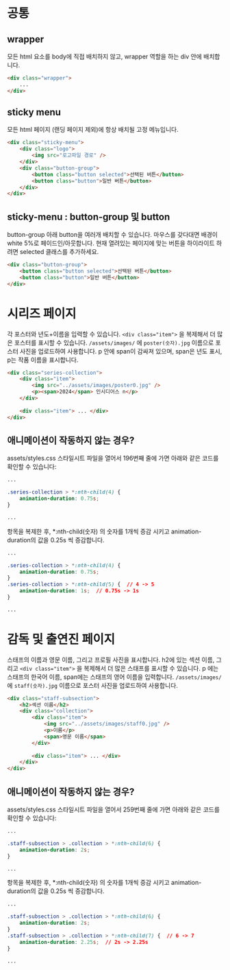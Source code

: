 # 공통

## wrapper
모든 html 요소를 body에 직접 배치하지 않고, wrapper 역할을 하는 div 안에 배치합니다.
```html
<div class="wrapper">
	...
</div>
```

## sticky menu
모든 html 페이지 (랜딩 페이지 제외)에 항상 배치될 고정 메뉴입니다.
```html
<div class="sticky-menu">
	<div class="logo">
		<img src="로고파일 경로" />
	</div>
	<div class="button-group">
		<button class="button selected">선택된 버튼</button>
		<button class="button">일반 버튼</button>
	</div>
</div>
```

## sticky-menu : button-group 및 button
button-group 아래 button을 여러개 배치할 수 있습니다.
마우스를 갖다대면 배경이 white 5%로 페이드인/아웃합니다.
현재 열려있는 페이지에 맞는 버튼을 하이라이트 하려면 selected 클래스를 추가하세요.
```html
<div class="button-group">
	<button class="button selected">선택된 버튼</button>
	<button class="button">일반 버튼</button>
</div>
```


# 시리즈 페이지

각 포스터와 년도+이름을 입력할 수 있습니다.
`<div class="item">` 을 복제해서 더 많은 포스터를 표시할 수 있습니다.
`/assets/images/` 에 `poster(숫자).jpg` 이름으로 포스터 사진을 업로드하여 사용합니다.
p 안에 span이 감싸져 있으며, span은 년도 표시, p는 작품 이름을 표시합니다.
```html
<div class="series-collection">
	<div class="item">
		<img src="../assets/images/poster0.jpg" />
		<p><span>2024</span> 인시디어스 n</p>
	</div>
	
	<div class="item"> ... </div>
</div>
```

## 애니메이션이 작동하지 않는 경우?

assets/styles.css 스타일시트 파일을 열어서 196번째 줄에 가면 아래와 같은 코드를 확인할 수 있습니다:
```css
...

.series-collection > *:nth-child(4) {
	animation-duration: 0.75s;
}

...
```
항목을 복제한 후, *:nth-child(숫자) 의 숫자를 1개씩 증감 시키고 animation-duration의 값을 0.25s 씩 증감합니다.
```css
...

.series-collection > *:nth-child(4) {
	animation-duration: 0.75s;
}
.series-collection > *:nth-child(5) {  // 4 -> 5
	animation-duration: 1s;  // 0.75s -> 1s
}

...
```



# 감독 및 출연진 페이지

스태프의 이름과 영문 이름, 그리고 프로필 사진을 표시합니다.
h2에 있는 섹션 이름, 그리고 `<div class="item">` 을 복제해서 더 많은 스태프를 표시할 수 있습니다.
p 에는 스태프의 한국어 이름, span에는 스태프의 영어 이름을 입력합니다.
`/assets/images/` 에 `staff(숫자).jpg` 이름으로 포스터 사진을 업로드하여 사용합니다.
```html
<div class="staff-subsection">
	<h2>섹션 이름</h2>
	<div class="collection">
		<div class="item">
			<img src="../assets/images/staff0.jpg" />
			<p>이름</p>
			<span>영문 이름</span>
		</div>
		
		<div class="item"> ... </div>
	</div>
</div>
```

## 애니메이션이 작동하지 않는 경우?

assets/styles.css 스타일시트 파일을 열어서 259번째 줄에 가면 아래와 같은 코드를 확인할 수 있습니다:
```css
...

.staff-subsection > .collection > *:nth-child(6) {
	animation-duration: 2s;
}

...
```
항목을 복제한 후, *:nth-child(숫자) 의 숫자를 1개씩 증감 시키고 animation-duration의 값을 0.25s 씩 증감합니다.
```css
...

.staff-subsection > .collection > *:nth-child(6) {
	animation-duration: 2s;
}
.staff-subsection > .collection > *:nth-child(7) {  // 6 -> 7
	animation-duration: 2.25s;  // 2s -> 2.25s
}

...
```